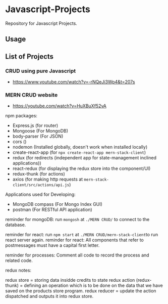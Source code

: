 # Javascript-Projects

Repository for Javascript Projects.

## Usage

## List of Projects

### CRUD using pure Javascript

- <https://www.youtube.com/watch?v=-rNQeJi3Wp4&t=207s>

### MERN CRUD website

- <https://youtube.com/watch?v=HuXBuXf52vA>

npm packages:

- Express.js (for router)
- Mongoose (For MongoDB)
- body-parser (For JSON)
- cors ()
- nodemon (Installed globally, doesn't work when installed locally)
- create-react-app (for `npx create-react-app mern-stack-client`)
- redux (for redirects (independent app for state-management inclined applications))
- react-redux (for displaying the redux store into the component/UI)
- redux-thunk (for actions)
- axios (for making http requests at `mern-stack-client/src/actions/api.js`)

Applications used for Developing:

- MongoDB compass (For Mongo Index GUI)
- postman (For RESTful API application)

reminder for mongoDB: run `mongosh` at `./MERN CRUD/` to connect to the database.

reminder for react: run `npm start` at `./MERN CRUD/mern-stack-client`to run react server again.
reminder for react: All components that refer to postmessages must have a capital first letter.

reminder for processes: Comment all code to record the process and related code.

redux notes:

redux store = storing data insidde credits to state
redux action (redux-thunk) = defining an operation which is to be done on the data that we have saved on the products store program.
redux reducer = update the action dispatched and outputs it into redux store.
